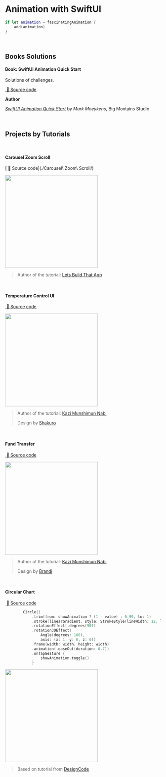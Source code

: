 # Animation with SwiftUI

>
```swift 
if let animation = fascinatingAnimation {
    add(animation)
}
```
>


<br>

## Books Solutions 


#### **Book: SwiftUI Animation Quick Start** 

Solutions of challenges.

[ 🔨 Source code](./BookSolutions_QuickStart/)


**Author**

[*SwiftUI Animation Quick Start*](https://www.bigmountainstudio.com/courses/swiftui-animations-free) by *Mark Moeykens*, Big Montains Studio



<br>

## Projects by Tutorials
<br>

#### **Carousel Zoom Scroll** 

[ 🔨 Source code](./Carousel\ Zoom\ Scroll/)


<img src="Images/CarouselZoomScroll.gif" width="300px"/>

>
> Author of the tutorial: [
Lets Build That App](https://www.youtube.com/watch?v=euGLqwOEpZE)
>  

<br>

#### **Temperature Control UI** 
[ 🔨 Source code](./TemperatureControl/)

<img src="Images/TemperatureControl.gif" width="300px"/>


>
> Author of the tutorial: [Kazi Munshimun Nabi](https://www.youtube.com/watch?v=yiQjoFTXR8o)
>  
> Design by [Shakuro](https://dribbble.com/shots/5534531-Smart-Home-App-Thermostat)
>

<br>

#### **Fund Transfer** 
[ 🔨 Source code](./FundTransfer/)

<img src="Images/FundTransfer.gif" width="300px"/>


>
> Author of the tutorial: [Kazi Munshimun Nabi](https://www.youtube.com/watch?v=Z08rqEN3jRI)
>  
> Design by [Brandi](https://dribbble.com/shots/14092869-Blue)
>

<br>

#### **Circular Chart** 
[ 🔨 Source code](./CircularChart/)

```swift
        Circle()
            .trim(from: showAnimation ? (1 - value) : 0.99, to: 1)
            .stroke(linearGradient, style: StrokeStyle(lineWidth: 12, lineCap: .round))
            .rotationEffect(.degrees(90))
            .rotation3DEffect(
                Angle(degrees: 180),
                axis: (x: 1, y: 0, z: 0))
            .frame(width: width, height: width)
            .animation(.easeOut(duration: 0.7))
            .onTapGesture {
                showAnimation.toggle()
            }
```

<img src="Images/CircularChart.gif" width="300px"/>

>
> Based on tutorial from [DesignCode](https://www.youtube.com/watch?v=6PFYMUL8uQY)
>